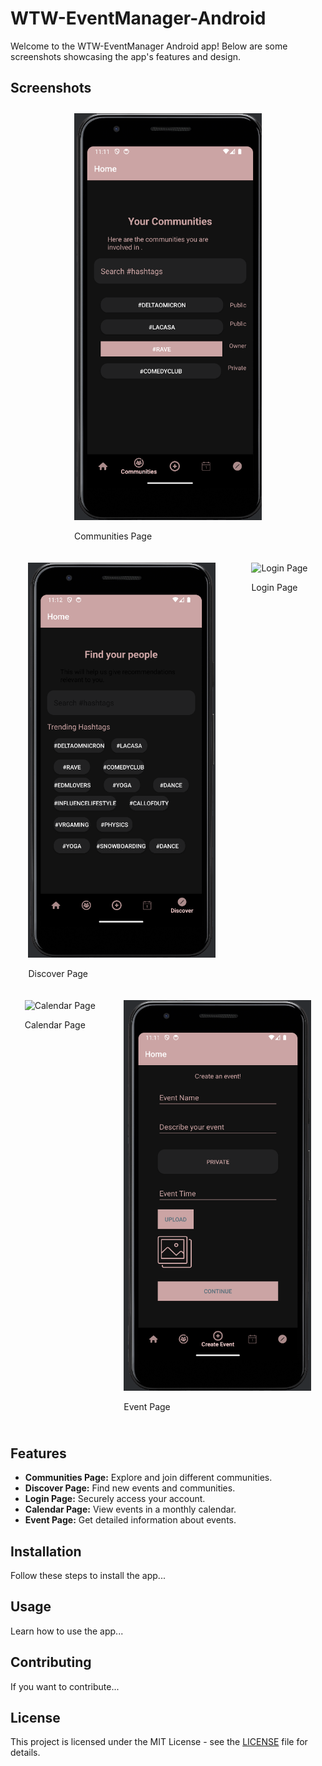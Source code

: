 # WTW-EventManager-Android

Welcome to the WTW-EventManager Android app! Below are some screenshots showcasing the app's features and design.

## Screenshots

<div style="display: flex; flex-wrap: wrap; justify-content: space-around;">
  <div style="margin: 10px;">
    <img src="screenshots/communities_page.png" alt="Communities Page" style="width: 300px;"/>
    <p>Communities Page</p>
  </div>
  <div style="margin: 10px;">
    <img src="screenshots/discover_page.png" alt="Discover Page" style="width: 300px;"/>
    <p>Discover Page</p>
  </div>
  <div style="margin: 10px;">
    <img src="screenshots/login_page.png" alt="Login Page" style="width: 300px;"/>
    <p>Login Page</p>
  </div>
  <div style="margin: 10px;">
    <img src="screenshots/calendar_page.png" alt="Calendar Page" style="width: 300px;"/>
    <p>Calendar Page</p>
  </div>
  <div style="margin: 10px;">
    <img src="screenshots/event_page.png" alt="Event Page" style="width: 300px;"/>
    <p>Event Page</p>
  </div>
</div>

## Features

- **Communities Page:** Explore and join different communities.
- **Discover Page:** Find new events and communities.
- **Login Page:** Securely access your account.
- **Calendar Page:** View events in a monthly calendar.
- **Event Page:** Get detailed information about events.

## Installation

Follow these steps to install the app...

## Usage

Learn how to use the app...

## Contributing

If you want to contribute...

## License

This project is licensed under the MIT License - see the [LICENSE](LICENSE) file for details.

